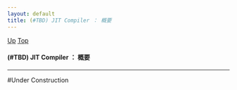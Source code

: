 ```yaml
---
layout: default
title: (#TBD) JIT Compiler ： 概要
---
```

[Up](noQrGfj91w.html) [Top](../index.html)

#### (#TBD) JIT Compiler ： 概要

--- 
#Under Construction





